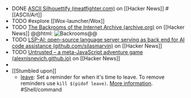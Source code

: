 - DONE [ASCII Silhouettify (meatfighter.com)](https://news.ycombinator.com/item?id=40610641) on [[Hacker News]] #[[ASCII/Art]]
- TODO #explore [[Wox-launcher/Wox]]
- TODO [The Backrooms of the Internet Archive (archive.org)](https://news.ycombinator.com/item?id=40618079) on [[Hacker News]]
  @@html: <img src="https://blog.archive.org/wp-content/uploads/2024/06/Found_Footage_-_Backrooms_1-768x432.png" alt="Backrooms" class="article-cover" />@@
- TODO [LSP-AI: open-source language server serving as back end for AI code assistance (github.com/silasmarvin)](https://news.ycombinator.com/item?id=40617082) on [[Hacker News]]
- TODO [Untrusted – a meta-JavaScript adventure game (alexnisnevich.github.io)](https://news.ycombinator.com/item?id=40607266) on [[Hacker News]]
-
- [[Stumbled upon]]
	- [leave](https://command-not-found.com/leave): Set a reminder for when it's time to leave. To remove reminders use `kill $(pidof leave)`. [More information](https://www.freebsd.org/cgi/man.cgi?query=leave). #Shell/command